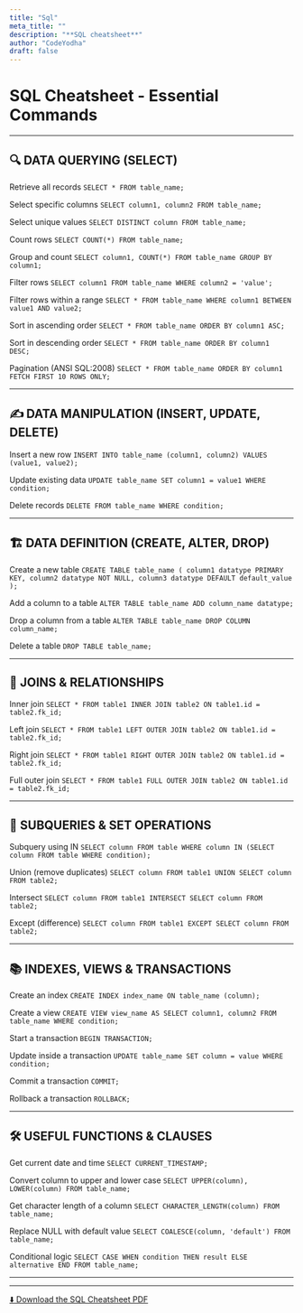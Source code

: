 ```yaml
---
title: "Sql"
meta_title: ""
description: "**SQL cheatsheet**"
author: "CodeYodha"
draft: false
---
```

# SQL Cheatsheet - Essential Commands



---

## 🔍 DATA QUERYING (SELECT)

Retrieve all records
`SELECT * FROM table_name;`

Select specific columns
`SELECT column1, column2 FROM table_name;`

Select unique values
`SELECT DISTINCT column FROM table_name;`

Count rows
`SELECT COUNT(*) FROM table_name;`

Group and count
`SELECT column1, COUNT(*) FROM table_name GROUP BY column1;`

Filter rows
`SELECT column1 FROM table_name WHERE column2 = 'value';`

Filter rows within a range
`SELECT * FROM table_name WHERE column1 BETWEEN value1 AND value2;`

Sort in ascending order
`SELECT * FROM table_name ORDER BY column1 ASC;`

Sort in descending order
`SELECT * FROM table_name ORDER BY column1 DESC;`

Pagination (ANSI SQL:2008)
`SELECT * FROM table_name ORDER BY column1 FETCH FIRST 10 ROWS ONLY;`

---

## ✍️ DATA MANIPULATION (INSERT, UPDATE, DELETE)

Insert a new row
`INSERT INTO table_name (column1, column2) VALUES (value1, value2);`

Update existing data
`UPDATE table_name SET column1 = value1 WHERE condition;`

Delete records
`DELETE FROM table_name WHERE condition;`

---

## 🏗️ DATA DEFINITION (CREATE, ALTER, DROP)

Create a new table
`CREATE TABLE table_name ( column1 datatype PRIMARY KEY, column2 datatype NOT NULL, column3 datatype DEFAULT default_value );`

Add a column to a table
`ALTER TABLE table_name ADD column_name datatype;`

Drop a column from a table
`ALTER TABLE table_name DROP COLUMN column_name;`

Delete a table
`DROP TABLE table_name;`

---

## 🔗 JOINS & RELATIONSHIPS

Inner join
`SELECT * FROM table1 INNER JOIN table2 ON table1.id = table2.fk_id;`

Left join
`SELECT * FROM table1 LEFT OUTER JOIN table2 ON table1.id = table2.fk_id;`

Right join
`SELECT * FROM table1 RIGHT OUTER JOIN table2 ON table1.id = table2.fk_id;`

Full outer join
`SELECT * FROM table1 FULL OUTER JOIN table2 ON table1.id = table2.fk_id;`

---

## 🧩 SUBQUERIES & SET OPERATIONS

Subquery using IN
`SELECT column FROM table WHERE column IN (SELECT column FROM table WHERE condition);`

Union (remove duplicates)
`SELECT column FROM table1 UNION SELECT column FROM table2;`

Intersect
`SELECT column FROM table1 INTERSECT SELECT column FROM table2;`

Except (difference)
`SELECT column FROM table1 EXCEPT SELECT column FROM table2;`

---

## 📚 INDEXES, VIEWS & TRANSACTIONS

Create an index
`CREATE INDEX index_name ON table_name (column);`

Create a view
`CREATE VIEW view_name AS SELECT column1, column2 FROM table_name WHERE condition;`

Start a transaction
`BEGIN TRANSACTION;`

Update inside a transaction
`UPDATE table_name SET column = value WHERE condition;`

Commit a transaction
`COMMIT;`

Rollback a transaction
`ROLLBACK;`

---

## 🛠️ USEFUL FUNCTIONS & CLAUSES

Get current date and time
`SELECT CURRENT_TIMESTAMP;`

Convert column to upper and lower case
`SELECT UPPER(column), LOWER(column) FROM table_name;`

Get character length of a column
`SELECT CHARACTER_LENGTH(column) FROM table_name;`

Replace NULL with default value
`SELECT COALESCE(column, 'default') FROM table_name;`

Conditional logic
`SELECT CASE WHEN condition THEN result ELSE alternative END FROM table_name;`

---




---
[⬇️ Download the SQL Cheatsheet PDF](/downloads/sql_cheatsheet.pdf)
